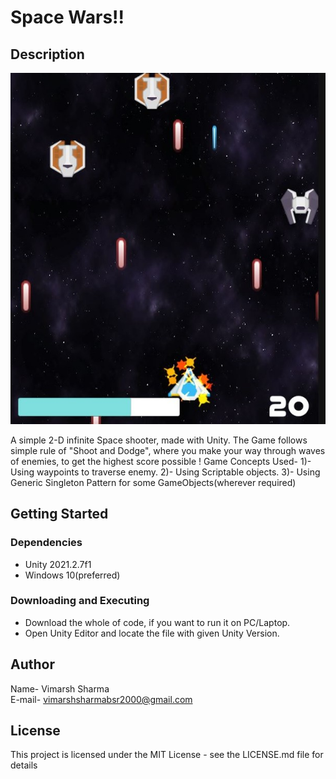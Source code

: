 # Space Wars!!

## Description

![alt text](https://github.com/Vimu-Sama/Space_War/blob/main/Assets/Readme_Image/SpaceWars.JPG?raw=true)

A simple 2-D infinite Space shooter, made with Unity.
The Game follows simple rule of "Shoot and Dodge", where you make your way through waves of enemies, to get the highest score possible !
Game Concepts Used- 
1)- Using waypoints to traverse enemy.
2)- Using Scriptable objects.
3)- Using Generic Singleton Pattern for some GameObjects(wherever required)

## Getting Started

### Dependencies

* Unity 2021.2.7f1
* Windows 10(preferred)

### Downloading and Executing

* Download the whole of code, if you want to run it on PC/Laptop.
* Open Unity Editor and locate the file with given Unity Version.


## Author

Name- Vimarsh Sharma<br>
E-mail- vimarshsharmabsr2000@gmail.com

## License

This project is licensed under the MIT License - see the LICENSE.md file for details

